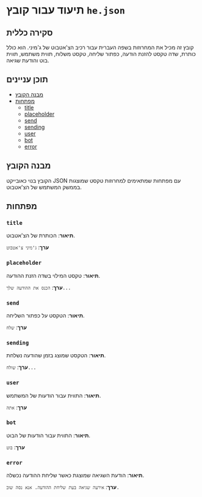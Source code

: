 # תיעוד עבור קובץ `he.json`

## סקירה כללית

קובץ זה מכיל את המחרוזות בשפה העברית עבור רכיב הצ'אטבוט של ג'מיני. הוא כולל כותרת, שדה טקסט להזנת הודעה, כפתור שליחה, טקסט משלוח, תווית משתמש, תווית בוט והודעת שגיאה.

## תוכן עניינים

- [מבנה הקובץ](#מבנה-הקובץ)
- [מפתחות](#מפתחות)
    - [title](#title)
    - [placeholder](#placeholder)
    - [send](#send)
    - [sending](#sending)
    - [user](#user)
    - [bot](#bot)
    - [error](#error)

## מבנה הקובץ

הקובץ בנוי כאובייקט JSON עם מפתחות שמתאימים למחרוזות טקסט שמוצגות בממשק המשתמש של הצ'אטבוט.

## מפתחות

### `title`

**תיאור**: הכותרת של הצ'אטבוט.
 
**ערך**: `ג'מיני צ'אטבוט`

### `placeholder`

**תיאור**: טקסט המילוי בשדה הזנת ההודעה.

**ערך**: `הכנס את ההודעה שלך...`

### `send`

**תיאור**: הטקסט על כפתור השליחה.

**ערך**: `שלח`

### `sending`

**תיאור**: הטקסט שמוצג בזמן שהודעה נשלחת.

**ערך**: `שולח...`

### `user`

**תיאור**: התווית עבור הודעות של המשתמש.

**ערך**: `אתה`

### `bot`

**תיאור**: התווית עבור הודעות של הבוט.

**ערך**: `בוט`

### `error`

**תיאור**: הודעת השגיאה שמוצגת כאשר שליחת ההודעה נכשלה.

**ערך**: `אירעה שגיאה בעת שליחת ההודעה. אנא נסה שוב.`